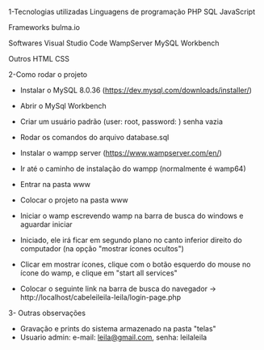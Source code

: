 1-Tecnologias utilizadas
Linguagens de programação
PHP
SQL
JavaScript

Frameworks
bulma.io

Softwares
Visual Studio Code
WampServer
MySQL Workbench

Outros
HTML
CSS

2-Como rodar o projeto
- Instalar o MySQL 8.0.36 (https://dev.mysql.com/downloads/installer/)
- Abrir o MySql Workbench
- Criar um usuário padrão (user: root, password: ) senha vazia
- Rodar os comandos do arquivo database.sql

- Instalar o wampp server (https://www.wampserver.com/en/)
- Ir até o caminho de instalação do wampp (normalmente é wamp64)
- Entrar na pasta www
- Colocar o projeto na pasta www
- Iniciar o wamp escrevendo wamp na barra de busca do windows e aguardar iniciar
- Iniciado, ele irá ficar em segundo plano no canto inferior direito do computador (na opção "mostrar ícones ocultos")
- Clicar em mostrar ícones, clique com o botão esquerdo do mouse no ícone do wamp, e clique em "start all services"
- Colocar o seguinte link na barra de busca do navegador -> http://localhost/cabeleileila-leila/login-page.php

3- Outras observações
- Gravação e prints do sistema armazenado na pasta "telas"
- Usuario admin: e-mail: leila@gmail.com, senha: leilaleila

